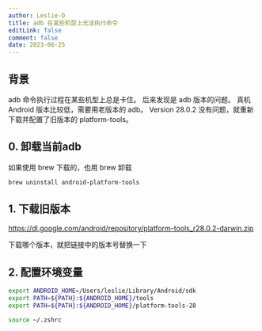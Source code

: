 ```yaml
---
author: Leslie-D
title: adb 在某些机型上无法执行命令
editLink: false
comment: false
date: 2023-06-25
---
```


## 背景
adb 命令执行过程在某些机型上总是卡住。
后来发现是 adb 版本的问题。
真机 Android 版本比较低，需要用老版本的 adb。
Version 28.0.2 没有问题，就重新下载并配置了旧版本的 platform-tools。


## 0. 卸载当前adb
如果使用 brew 下载的，也用 brew 卸载
```bash
brew uninstall android-platform-tools
```


##  1. 下载旧版本
https://dl.google.com/android/repository/platform-tools_r28.0.2-darwin.zip

下载哪个版本，就把链接中的版本号替换一下


## 2. 配置环境变量
```bash
export ANDROID_HOME=/Users/leslie/Library/Android/sdk
export PATH=${PATH}:${ANDROID_HOME}/tools
export PATH=${PATH}:${ANDROID_HOME}/platform-tools-28
```

```bash
source ~/.zshrc
```